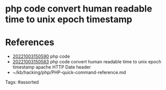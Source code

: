 # php code convert human readable time to unix epoch timestamp

# References
- [20221003150590](/zet/20221003150590/) php code
- [20221003150583](/zet/20221003150583/) php code convert human readable time to unix epoch timestamp apache HTTP Date header
- ~/kb/hacking/php/PHP-quick-command-reference.md

Tags:
    #assorted

